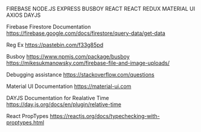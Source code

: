 <!-- TECHNOLOGIES USED -->
FIREBASE
NODE.JS
EXPRESS
BUSBOY
REACT
REACT REDUX
MATERIAL UI
AXIOS
DAYJS

<!-- RESOURCES -->

Firebase Firestore Documentation
https://firebase.google.com/docs/firestore/query-data/get-data

Reg Ex
https://pastebin.com/f33g85pd

Busboy
https://www.npmjs.com/package/busboy
https://mikesukmanowsky.com/firebase-file-and-image-uploads/

Debugging assistance
https://stackoverflow.com/questions

Material UI Documentation
https://material-ui.com

DAYJS Documentation for Realative Time
https://day.js.org/docs/en/plugin/relative-time

React PropTypes
https://reactjs.org/docs/typechecking-with-proptypes.html
